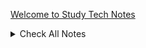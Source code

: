 [Welcome to Study Tech Notes](/)

<details>
<summary>Check All Notes</summary>

 - [Git Notes](./Notes/2023/Git-Notes-2023.md)
 - [Docker Notes](./Notes/2023/Docker-Notes-2023.md)

</details>
 
